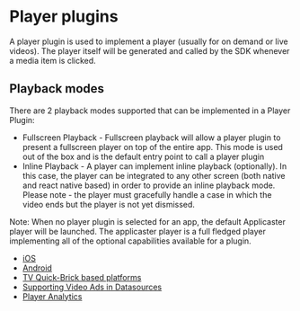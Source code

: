 # Player plugins

A player plugin is used to implement a player (usually for on demand or live videos).
The player itself will be generated and called by the SDK whenever a media item is clicked.

## Playback modes
There are 2 playback modes supported that can be implemented in a Player Plugin:
* Fullscreen Playback - Fullscreen playback will allow a player plugin to present a fullscreen player on top of the entire app. This mode is used out of the box and is the default entry point to call a player plugin
* Inline Playback - A player can implement inline playback (optionally). In this case, the player can be integrated to any other screen (both native and react native based) in order to provide an inline playback mode. Please note - the player must gracefully handle a case in which the video ends but the player is not yet dismissed.

Note: When no player plugin is selected for an app, the default Applicaster player will be launched.
The applicaster player is a full fledged player implementing all of the optional capabilities available for a plugin.

* [iOS](/player/iOS.md)
* [Android](/player/Android.md)
* [TV Quick-Brick based platforms](/player/quickbrick-tv-player.md)
* [Supporting Video Ads in Datasources](/player/ads-in-datasource.md)
* [Player Analytics](/player/player-analytics.md)